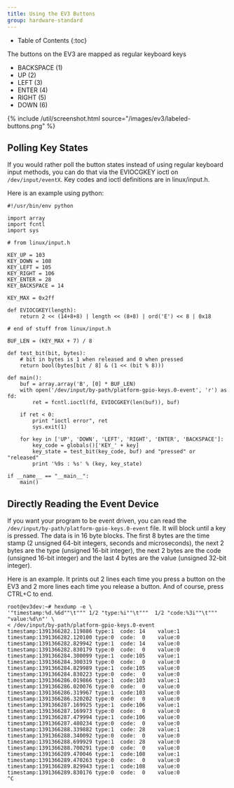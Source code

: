 ```yaml
---
title: Using the EV3 Buttons
group: hardware-standard
---
```


* Table of Contents
{:toc}

The buttons on the EV3 are mapped as regular keyboard keys

* BACKSPACE (1)
* UP (2)
* LEFT (3)
* ENTER (4)
* RIGHT (5)
* DOWN (6)

{% include /util/screenshot.html source="/images/ev3/labeled-buttons.png" %}

## Polling Key States

If you would rather poll the button states instead of using regular keyboard input
methods, you can do that via the EVIOCGKEY ioctl on `/dev/input/eventX`.  Key codes
and ioctl definitions are in linux/input.h.

Here is an example using python:

    #!/usr/bin/env python
    
    import array
    import fcntl
    import sys
    
    # from linux/input.h
    
    KEY_UP = 103
    KEY_DOWN = 108
    KEY_LEFT = 105
    KEY_RIGHT = 106
    KEY_ENTER = 28
    KEY_BACKSPACE = 14
    
    KEY_MAX = 0x2ff
    
    def EVIOCGKEY(length):
        return 2 << (14+8+8) | length << (8+8) | ord('E') << 8 | 0x18
    
    # end of stuff from linux/input.h
    
    BUF_LEN = (KEY_MAX + 7) / 8
    
    def test_bit(bit, bytes):
        # bit in bytes is 1 when released and 0 when pressed
        return bool(bytes[bit / 8] & (1 << (bit % 8)))
    
    def main():
        buf = array.array('B', [0] * BUF_LEN)
        with open('/dev/input/by-path/platform-gpio-keys.0-event', 'r') as fd:
            ret = fcntl.ioctl(fd, EVIOCGKEY(len(buf)), buf)
    
        if ret < 0:
            print "ioctl error", ret
            sys.exit(1)
    
        for key in ['UP', 'DOWN', 'LEFT', 'RIGHT', 'ENTER', 'BACKSPACE']:
            key_code = globals()['KEY_' + key]
            key_state = test_bit(key_code, buf) and "pressed" or "released"
            print '%9s : %s' % (key, key_state)
    
    if __name__ == "__main__":
        main()


## Directly Reading the Event Device

If you want your program to be event driven, you can read the
`/dev/input/by-path/platform-gpio-keys.0-event` file. It will block until a key
is pressed. The data is in 16 byte blocks. The first 8 bytes are the time stamp
(2 unsigned 64-bit integers, seconds and microseconds), the next 2 bytes are the
type (unsigned 16-bit integer), the next 2 bytes are the code (unsigned 16-bit
integer) and the last 4 bytes are the value (unsigned 32-bit integer).

Here is an example. It prints out 2 lines each time you press a button on the
EV3 and 2 more lines each time you release a button. And of course, press CTRL+C
to end.

    root@ev3dev:~# hexdump -e \
    '"timestamp:%d.%6d""\t""" 1/2 "type:%i""\t"""  1/2 "code:%3i""\t"""  "value:%d\n"' \
    < /dev/input/by-path/platform-gpio-keys.0-event 
    timestamp:1391366282.119886 type:1  code: 14    value:1
    timestamp:1391366282.120100 type:0  code:  0    value:0
    timestamp:1391366282.829942 type:1  code: 14    value:0
    timestamp:1391366282.830179 type:0  code:  0    value:0
    timestamp:1391366284.300099 type:1  code:105    value:1
    timestamp:1391366284.300319 type:0  code:  0    value:0
    timestamp:1391366284.829989 type:1  code:105    value:0
    timestamp:1391366284.830223 type:0  code:  0    value:0
    timestamp:1391366286.019866 type:1  code:103    value:1
    timestamp:1391366286.020076 type:0  code:  0    value:0
    timestamp:1391366286.319967 type:1  code:103    value:0
    timestamp:1391366286.320202 type:0  code:  0    value:0
    timestamp:1391366287.169925 type:1  code:106    value:1
    timestamp:1391366287.169973 type:0  code:  0    value:0
    timestamp:1391366287.479994 type:1  code:106    value:0
    timestamp:1391366287.480234 type:0  code:  0    value:0
    timestamp:1391366288.339882 type:1  code: 28    value:1
    timestamp:1391366288.340092 type:0  code:  0    value:0
    timestamp:1391366288.699929 type:1  code: 28    value:0
    timestamp:1391366288.700291 type:0  code:  0    value:0
    timestamp:1391366289.470046 type:1  code:108    value:1
    timestamp:1391366289.470263 type:0  code:  0    value:0
    timestamp:1391366289.829943 type:1  code:108    value:0
    timestamp:1391366289.830176 type:0  code:  0    value:0
    ^C

